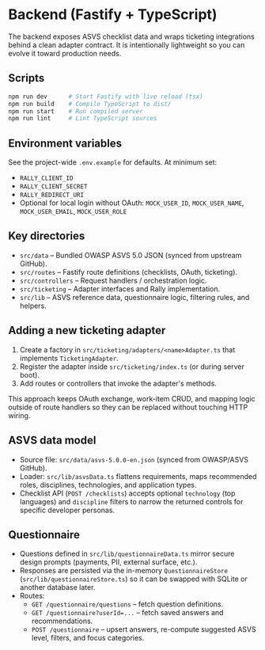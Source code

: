 # Backend (Fastify + TypeScript)

The backend exposes ASVS checklist data and wraps ticketing integrations behind a clean adapter contract. It is intentionally lightweight so you can evolve it toward production needs.

## Scripts

```bash
npm run dev      # Start Fastify with live reload (tsx)
npm run build    # Compile TypeScript to dist/
npm run start    # Run compiled server
npm run lint     # Lint TypeScript sources
```

## Environment variables

See the project-wide `.env.example` for defaults. At minimum set:

- `RALLY_CLIENT_ID`
- `RALLY_CLIENT_SECRET`
- `RALLY_REDIRECT_URI`
- Optional for local login without OAuth: `MOCK_USER_ID`, `MOCK_USER_NAME`, `MOCK_USER_EMAIL`, `MOCK_USER_ROLE`

## Key directories

- `src/data` – Bundled OWASP ASVS 5.0 JSON (synced from upstream GitHub).
- `src/routes` – Fastify route definitions (checklists, OAuth, ticketing).
- `src/controllers` – Request handlers / orchestration logic.
- `src/ticketing` – Adapter interfaces and Rally implementation.
- `src/lib` – ASVS reference data, questionnaire logic, filtering rules, and helpers.

## Adding a new ticketing adapter

1. Create a factory in `src/ticketing/adapters/<name>Adapter.ts` that implements `TicketingAdapter`.
2. Register the adapter inside `src/ticketing/index.ts` (or during server boot).
3. Add routes or controllers that invoke the adapter's methods.

This approach keeps OAuth exchange, work-item CRUD, and mapping logic outside of route handlers so they can be replaced without touching HTTP wiring.

## ASVS data model

- Source file: `src/data/asvs-5.0.0-en.json` (synced from OWASP/ASVS GitHub).
- Loader: `src/lib/asvsData.ts` flattens requirements, maps recommended roles, disciplines, technologies, and application types.
- Checklist API (`POST /checklists`) accepts optional `technology` (top languages) and `discipline` filters to narrow the returned controls for specific developer personas.

## Questionnaire

- Questions defined in `src/lib/questionnaireData.ts` mirror secure design prompts (payments, PII, external surface, etc.).
- Responses are persisted via the in-memory `QuestionnaireStore` (`src/lib/questionnaireStore.ts`) so it can be swapped with SQLite or another database later.
- Routes:
  - `GET /questionnaire/questions` – fetch question definitions.
  - `GET /questionnaire?userId=...` – fetch saved answers and recommendations.
  - `POST /questionnaire` – upsert answers, re-compute suggested ASVS level, filters, and focus categories.
